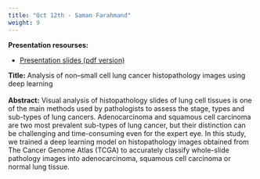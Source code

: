 ```yaml
---
title: "Oct 12th - Saman Farahmand"
weight: 9
---
```


__Presentation resourses:__

- [Presentation slides (pdf version)](H&E_Presentation.pdf)

__Title:__ Analysis of non–small cell lung cancer histopathology images using deep learning
</br>
</br>
__Abstract:__ Visual analysis of histopathology slides of lung cell tissues is one of the main methods used by pathologists to assess the stage, types and sub-types of lung cancers. Adenocarcinoma and squamous cell carcinoma are two most prevalent sub-types of lung cancer, but their distinction can be challenging and time-consuming even for the expert eye. In this study, we trained a deep learning model on histopathology images obtained from The Cancer Genome Atlas (TCGA) to accurately classify whole-slide pathology images into adenocarcinoma, squamous cell carcinoma or normal lung tissue. 